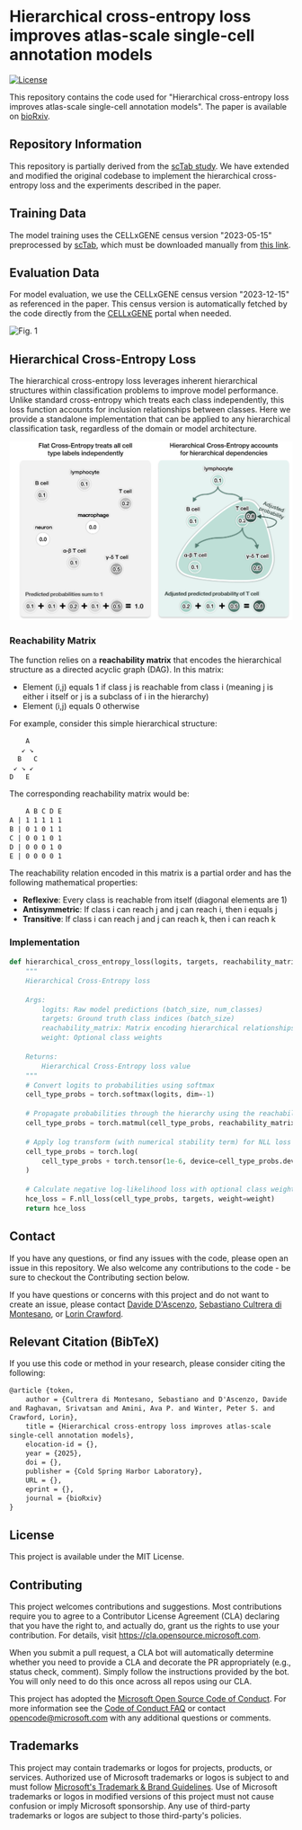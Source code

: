 # Hierarchical cross-entropy loss improves atlas-scale single-cell annotation models

[![License](https://img.shields.io/badge/license-MIT-blue.svg)](LICENSE)

This repository contains the code used for "Hierarchical cross-entropy loss improves atlas-scale single-cell annotation models". The paper is available on [bioRxiv](https://doi.org/10.1101/2025.04.22.1234567).

## Repository Information
This repository is partially derived from the [scTab study](https://github.com/theislab/scTab). We have extended and modified the original codebase to implement the hierarchical cross-entropy loss and the experiments described in the paper.

## Training Data
The model training uses the CELLxGENE census version "2023-05-15" preprocessed by [scTab](https://github.com/theislab/scTab), which must be downloaded manually from [this link](https://pklab.med.harvard.edu/felix/data/merlin_cxg_2023_05_15_sf-log1p.tar.gz).

## Evaluation Data
For model evaluation, we use the CELLxGENE census version "2023-12-15" as referenced in the paper. This census version is automatically fetched by the code directly from the [CELLxGENE](https://cellxgene.cziscience.com/) portal when needed.

![Fig. 1](images/figure1.png)

## Hierarchical Cross-Entropy Loss

The hierarchical cross-entropy loss leverages inherent hierarchical structures within classification problems to improve model performance. Unlike standard cross-entropy which treats each class independently, this loss function accounts for inclusion relationships between classes. Here we provide a standalone implementation that can be applied to any hierarchical classification task, regardless of the domain or model architecture.

![Fig. 2](images/figure2.png)

### Reachability Matrix
The function relies on a **reachability matrix** that encodes the hierarchical structure as a directed acyclic graph (DAG). In this matrix:
- Element (i,j) equals 1 if class j is reachable from class i (meaning j is either i itself or j is a subclass of i in the hierarchy)
- Element (i,j) equals 0 otherwise

For example, consider this simple hierarchical structure:
```
    A
   ↙ ↘
  B   C
 ↙ ↘ ↙
D   E
```

The corresponding reachability matrix would be:
```
    A B C D E
A | 1 1 1 1 1
B | 0 1 0 1 1
C | 0 0 1 0 1
D | 0 0 0 1 0
E | 0 0 0 0 1
```

The reachability relation encoded in this matrix is a partial order and has the following mathematical properties:
- **Reflexive**: Every class is reachable from itself (diagonal elements are 1)
- **Antisymmetric**: If class i can reach j and j can reach i, then i equals j
- **Transitive**: If class i can reach j and j can reach k, then i can reach k

### Implementation
```python
def hierarchical_cross_entropy_loss(logits, targets, reachability_matrix, weight=None):
    """
    Hierarchical Cross-Entropy loss
    
    Args:
        logits: Raw model predictions (batch_size, num_classes)
        targets: Ground truth class indices (batch_size)
        reachability_matrix: Matrix encoding hierarchical relationships (num_classes, num_classes)
        weight: Optional class weights
    
    Returns:
        Hierarchical Cross-Entropy loss value
    """
    # Convert logits to probabilities using softmax
    cell_type_probs = torch.softmax(logits, dim=-1)
    
    # Propagate probabilities through the hierarchy using the reachability matrix
    cell_type_probs = torch.matmul(cell_type_probs, reachability_matrix.T)
    
    # Apply log transform (with numerical stability term) for NLL loss calculation
    cell_type_probs = torch.log(
        cell_type_probs + torch.tensor(1e-6, device=cell_type_probs.device)
    )
    
    # Calculate negative log-likelihood loss with optional class weights
    hce_loss = F.nll_loss(cell_type_probs, targets, weight=weight)
    return hce_loss
```

## Contact
If you have any questions, or find any issues with the code, please open an issue in this repository. We also welcome any contributions to the code - be sure to checkout the Contributing section below.

If you have questions or concerns with this project and do not want to create an issue, please contact [Davide D'Ascenzo](mailto:davide.dascenzo.work@gmail.com), [Sebastiano Cultrera di Montesano](mailto:scultrer@broadinstitute.org), or [Lorin Crawford](mailto:lcrawford@microsoft.com).

## Relevant Citation (BibTeX)
If you use this code or method in your research, please consider citing the following:

```
@article {token,
	author = {Cultrera di Montesano, Sebastiano and D'Ascenzo, Davide and Raghavan, Srivatsan and Amini, Ava P. and Winter, Peter S. and Crawford, Lorin},
	title = {Hierarchical cross-entropy loss improves atlas-scale single-cell annotation models},
	elocation-id = {},
	year = {2025},
	doi = {},
	publisher = {Cold Spring Harbor Laboratory},
	URL = {},
	eprint = {},
	journal = {bioRxiv}
}
```
## License

This project is available under the MIT License.

## Contributing

This project welcomes contributions and suggestions.  Most contributions require you to agree to a
Contributor License Agreement (CLA) declaring that you have the right to, and actually do, grant us
the rights to use your contribution. For details, visit https://cla.opensource.microsoft.com.

When you submit a pull request, a CLA bot will automatically determine whether you need to provide
a CLA and decorate the PR appropriately (e.g., status check, comment). Simply follow the instructions
provided by the bot. You will only need to do this once across all repos using our CLA.

This project has adopted the [Microsoft Open Source Code of Conduct](https://opensource.microsoft.com/codeofconduct/).
For more information see the [Code of Conduct FAQ](https://opensource.microsoft.com/codeofconduct/faq/) or
contact [opencode@microsoft.com](mailto:opencode@microsoft.com) with any additional questions or comments.

## Trademarks

This project may contain trademarks or logos for projects, products, or services. Authorized use of Microsoft 
trademarks or logos is subject to and must follow 
[Microsoft's Trademark & Brand Guidelines](https://www.microsoft.com/en-us/legal/intellectualproperty/trademarks/usage/general).
Use of Microsoft trademarks or logos in modified versions of this project must not cause confusion or imply Microsoft sponsorship.
Any use of third-party trademarks or logos are subject to those third-party's policies.

